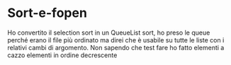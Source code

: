 # Sort-e-fopen
Ho convertito il selection sort in un QueueList sort, ho preso le queue perché erano il file più ordinato ma direi che è usabile su tutte le liste con i relativi cambi di argomento.
Non sapendo che test fare ho fatto elementi a cazzo elementi in ordine decrescente
